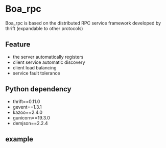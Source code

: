 Boa_rpc
====
Boa_rpc is based on the distributed RPC service framework developed by thrift (expandable to other protocols)

##

## Feature
-  the server automatically registers
-  client service automatic discovery
-  client load balancing
-  service fault tolerance

## Python dependency
-  thrift==0.11.0
-  gevent==1.3.1
-  kazoo==2.4.0
-  gunicorn==19.3.0
-  demjson==2.2.4
## example